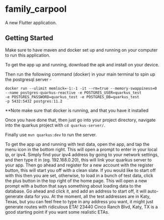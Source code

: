 # family_carpool

A new Flutter application.

## Getting Started

Make sure to have maven and docker set up and running on your computer to run this application. 

To get the app up and running, download the apk and install on your device. 

Then run the following command (docker) in your main terminal to spin up the postgresql server - 

`docker run --ulimit memlock=-1:-1 -it --rm=true --memory-swappiness=0            --name postgres-quarkus-reactive -e POSTGRES_USER=quarkus_test            -e POSTGRES_PASSWORD=quarkus_test -e POSTGRES_DB=quarkus_test            -p 5432:5432 postgres:11.2`

**Note make sure that docker is running, and that you have it installed

Once you have done that, then just go into your project directory, navigate into the quarkus project with `cd quarkus-server/`.

Finally use `mvn quarkus:dev` to run the server. 

To get the app up and running with test data, open the app, and tap the menu icon in the bottom right. This will open a prompt to enter in your local ip, or ipv4. Simply find your ipv4 address by going to your network settings, and then type it in (eg. 192.168.0.20), this will link your quarkus server to your app. Then go ahead and register for a new account with the register button, this will start you off with a clean slate. If you would like to start off with this then you are set, otherwise, to load in a bunch of test data, click the plus button in the top right of the home page. This will open a new prompt with a button that says something about loading data to the database. Go ahead and click it, and add an address to start off, it will auto-generate data for you. At the moment, all the test addresses are in Katy, Texas, but you can feel free to type in any address you want, it might just generate routes with ridiculous ETA! 23440 Cinco Ranch Blvd, Katy, TX is a good starting point if you want some realistic ETAs. 
